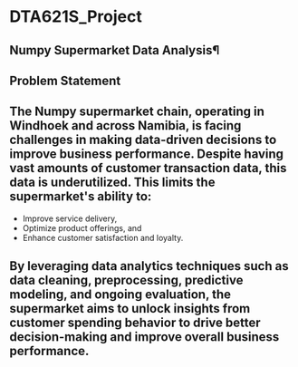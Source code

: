 # DTA621S_Project
## Numpy Supermarket Data Analysis¶

## Problem Statement
## The Numpy supermarket chain, operating in Windhoek and across Namibia, is facing challenges in making data-driven decisions to improve business performance. Despite having vast amounts of customer transaction data, this data is underutilized. This limits the supermarket's ability to:
* Improve service delivery,
* Optimize product offerings, and
* Enhance customer satisfaction and loyalty.
## By leveraging data analytics techniques such as data cleaning, preprocessing, predictive modeling, and ongoing evaluation, the supermarket aims to unlock insights from customer spending behavior to drive better decision-making and improve overall business performance.
